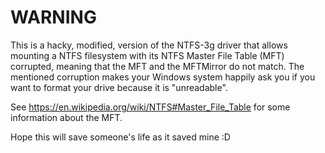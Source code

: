 # WARNING

This is a hacky, modified, version of the NTFS-3g driver that allows mounting a
NTFS filesystem with its NTFS Master File Table (MFT) corrupted, meaning that
the MFT and the MFTMirror do not match. The mentioned corruption makes your 
Windows system happily ask you if you want to format your drive because it is 
"unreadable".

See https://en.wikipedia.org/wiki/NTFS#Master_File_Table for some information
about the MFT.

Hope this will save someone's life as it saved mine :D
